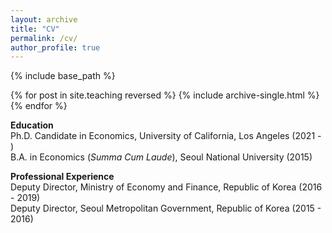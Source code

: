 ```yaml
---
layout: archive
title: "CV"
permalink: /cv/
author_profile: true
---
```


{% include base_path %}

{% for post in site.teaching reversed %}
  {% include archive-single.html %}
{% endfor %}

**Education**<br>
<span class="indent"> Ph.D. Candidate in Economics, University of California, Los Angeles (2021 - )</span><br>
<span class="indent"> B.A. in Economics (<em>Summa Cum Laude</em>), Seoul National University (2015)</span><br>
<!-- <span class="indent"> Visiting Student, Department of Economics, University of California, Berkeley (2014)</span> -->

**Professional Experience**<br>
<span class="indent"> Deputy Director, Ministry of Economy and Finance, Republic of Korea (2016 - 2019)</span><br>
<span class="indent"> Deputy Director, Seoul Metropolitan Government, Republic of Korea (2015 - 2016)</span>
